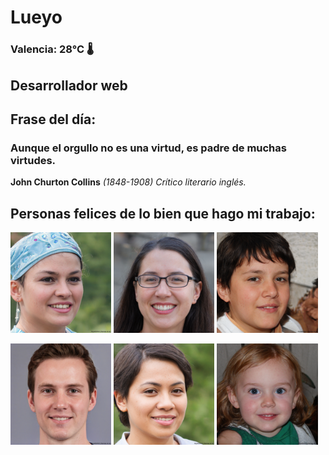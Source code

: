 # Lueyo
### Valencia:  28°C 🌡️
## Desarrollador web
## Frase del día:
<!-- START QUOTE -->
### Aunque el orgullo no es una virtud, es padre de muchas virtudes.
**John Churton Collins** *(1848-1908) Crítico literario inglés.*
<!-- END QUOTE -->






## Personas felices de lo bien que hago mi trabajo:

<p float="left">
  <img src="src/image_0.png" width="32%" />
  <img src="src/image_1.png" width="32%" /> 
  <img src="src/image_2.png" width="32%" />
</p>
<p float="left">
  <img src="src/image_3.png" width="32%" />
  <img src="src/image_4.png" width="32%" /> 
  <img src="src/image_5.png" width="32%" />
</p>
